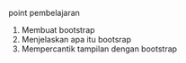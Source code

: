 point pembelajaran
1. Membuat bootstrap
2. Menjelaskan apa itu bootsrap
3. Mempercantik tampilan dengan bootstrap